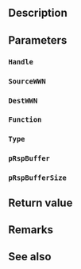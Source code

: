 ## Description

## Parameters

### `Handle`

### `SourceWWN`

### `DestWWN`

### `Function`

### `Type`

### `pRspBuffer`

### `pRspBufferSize`

## Return value

## Remarks

## See also